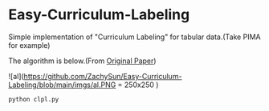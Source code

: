 # Easy-Curriculum-Labeling
Simple implementation of "Curriculum Labeling" for tabular data.(Take PIMA for example)

The algorithm is below.(From [Original Paper](https://arxiv.org/abs/2001.06001))

![al](https://github.com/ZachySun/Easy-Curriculum-Labeling/blob/main/imgs/al.PNG = 250x250 )

```
python clpl.py
```

